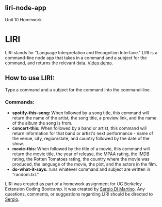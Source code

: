 ## liri-node-app

Unit 10 Homework

# LIRI

LIRI stands for "Language Interpretation and Recognition Interface." LIRI is a command-line node app that takes in a command and a subject for the command, and returns the relevant data. [Video demo](https://drive.google.com/file/d/1WO02MvmusWie9wnCp8gh7CVlSEUjBVNb/view?usp=sharing).

## How to use LIRI:

Type a command and a subject for the command into the command-line.

### Commands:

- **spotify-this-song:** When followed by a song title, this command will return the name of the artist, the song title, a preview link, and the name of the album the song is from.
- **concert-this:** When followed by a band or artist, this command will return information for that band or artist's next performance - name of the venue, city, region/state, and country followed by the date of the show.
- **movie-this:** When followed by the title of a movie, this command will return the movie title, the year of release, the MPAA rating, the IMDB rating, the Rotten Tomatoes rating, the country where the movie was produced, the language of the movie, the plot, and the actors in the film.
- **do-what-it-says:** runs whatever command and subject are written in "random.txt."

LIRI was created as part of a homework assignment for UC Berkeley Extension Coding Bootcamp. It was created by [Sergio Di Martino](https://webdevserg.io). Any questions, comments, or suggestions regarding LIRI should be directed to [Sergio](mailto:sergio@webdevserg.io).
